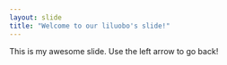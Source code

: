 ```yaml
---
layout: slide
title: "Welcome to our liluobo's slide!"
---
```

This is my awesome slide.
Use the left arrow to go back!
